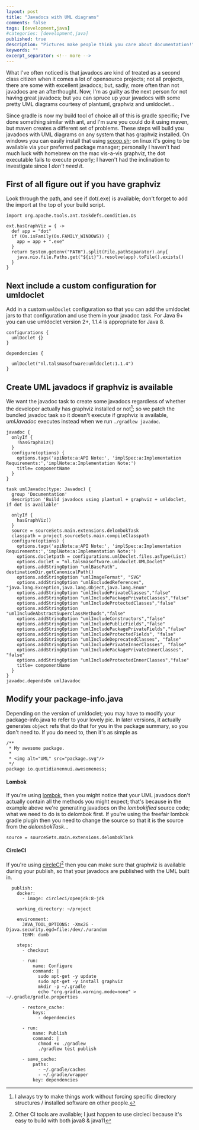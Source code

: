 ```yaml
---
layout: post
title: "Javadocs with UML diagrams"
comments: false
tags: [development,java]
#categories: [development,java]
published: true
description: "Pictures make people think you care about documentation!"
keywords: ""
excerpt_separator: <!-- more -->
---
```


What I've often noticed is that javadocs are kind of treated as a second class citizen when it comes a lot of opensource projects; not all projects, there are some with excellent javadocs; but, sadly, more often than not javadocs are an afterthought. Now, I'm as guilty as the next person for not having great javadocs; but you can spruce up your javadocs with some pretty UML diagrams courtesy of plantuml, graphviz and umldoclet...

<!-- more -->

Since gradle is now my build tool of choice all of this is gradle specific; I've done something similar with ant, and I'm sure you could do it using maven, but maven creates a different set of problems. These steps will build you javadocs with UML diagrams on any system that has graphviz installed. On windows you can easily install that using [scoop.sh][]; on linux it's going to be available via your preferred package manager; personally I haven't had much luck with homebrew on the mac vis-a-vis graphviz, the dot executable fails to execute properly; I haven't had the inclination to investigate since I *don't need it*.

## First of all figure out if you have graphviz

Look through the path, and see if dot(.exe) is available; don't forget to add the import at the top of your build script.

```
import org.apache.tools.ant.taskdefs.condition.Os

ext.hasGraphViz = { ->
  def app = "dot"
  if (Os.isFamily(Os.FAMILY_WINDOWS)) {
    app = app + ".exe"
  }
  return System.getenv("PATH").split(File.pathSeparator).any{
    java.nio.file.Paths.get("${it}").resolve(app).toFile().exists()
  }
}

```

## Next include a custom configuration for umldoclet

Add in a custom `umlDoclet` configuration so that you can add the umldoclet jars to that configuration and use them in your javadoc task. For Java 9+ you can use umldoclet version 2+, 1.1.4 is appropriate for Java 8.

```
configurations {
  umlDoclet {}
}

dependencies {

  umlDoclet("nl.talsmasoftware:umldoclet:1.1.4")
}
```

## Create UML javadocs if graphviz is available

We want the javadoc task to create some javadocs regardless of whether the developer actually has graphviz installed or not[^1]; so we patch the bundled javadoc task so it doesn't execute if graphviz is available, _umlJavadoc_ executes instead when we run `./gradlew javadoc`.


```
javadoc {
  onlyIf {
    !hasGraphViz()
  }
  configure(options) {
    options.tags('apiNote:a:API Note:', 'implSpec:a:Implementation Requirements:','implNote:a:Implementation Note:')
    title= componentName
  }
}

task umlJavadoc(type: Javadoc) {
  group 'Documentation'
  description 'Build javadocs using plantuml + graphviz + umldoclet, if dot is available'

  onlyIf {
    hasGraphViz()
  }
  source = sourceSets.main.extensions.delombokTask
  classpath = project.sourceSets.main.compileClasspath
  configure(options) {
    options.tags('apiNote:a:API Note:', 'implSpec:a:Implementation Requirements:','implNote:a:Implementation Note:')
    options.docletpath = configurations.umlDoclet.files.asType(List)
    options.doclet = "nl.talsmasoftware.umldoclet.UMLDoclet"
    options.addStringOption "umlBasePath", destinationDir.getCanonicalPath()
    options.addStringOption "umlImageFormat", "SVG"
    options.addStringOption "umlExcludedReferences", "java.lang.Exception,java.lang.Object,java.lang.Enum"
    options.addStringOption "umlIncludePrivateClasses","false"
    options.addStringOption "umlIncludePackagePrivateClasses","false"
    options.addStringOption "umlIncludeProtectedClasses","false"
    options.addStringOption "umlIncludeAbstractSuperclassMethods","false"
    options.addStringOption "umlIncludeConstructors","false"
    options.addStringOption "umlIncludePublicFields","false"
    options.addStringOption "umlIncludePackagePrivateFields","false"
    options.addStringOption "umlIncludeProtectedFields", "false"
    options.addStringOption "umlIncludeDeprecatedClasses", "false"
    options.addStringOption "umlIncludePrivateInnerClasses", "false"
    options.addStringOption "umlIncludePackagePrivateInnerClasses", "false"
    options.addStringOption "umlIncludeProtectedInnerClasses","false"
    title= componentName
  }
}
javadoc.dependsOn umlJavadoc
```

## Modify your package-info.java

Depending on the version of umldoclet; you may have to modify your package-info.java to refer to your lovely pic. In later versions, it actually generates `object` refs that do that for you in the package summary, so you don't need to. If you do need to, then it's as simple as

```
/**
 * My awesome package.
 *
 * <img alt="UML" src="package.svg"/>
 */
package io.quotidianennui.awesomeness;

```

#### Lombok

If you're using [lombok][], then you might notice that your UML javadocs don't actually contain all the methods you might expect; that's because in the example above we're generating javadocs on the _lombokified_ source code; what we need to do is to delombok first. If you're using the freefair lombok gradle plugin then you need to change the source so that it is the source from the _delombokTask_...

```
source = sourceSets.main.extensions.delombokTask
```

#### CircleCI

If you're using [circleCI][][^2] then you can make sure that graphviz is available during your publish, so that your javadocs are published with the UML built in.

```
  publish:
    docker:
      - image: circleci/openjdk:8-jdk

    working_directory: ~/project

    environment:
      JAVA_TOOL_OPTIONS: -Xmx2G -Djava.security.egd=file:/dev/./urandom
      TERM: dumb

    steps:
      - checkout

      - run:
          name: Configure
          command: |
            sudo apt-get -y update
            sudo apt-get -y install graphviz
            mkdir -p ~/.gradle
            echo "org.gradle.warning.mode=none" > ~/.gradle/gradle.properties

      - restore_cache:
          keys:
            - dependencies

      - run:
          name: Publish
          command: |
            chmod +x ./gradlew
            ./gradlew test publish

      - save_cache:
          paths:
            - ~/.gradle/caches
            - ~/.gradle/wrapper
          key: dependencies
```


[scoop.sh]: https://scoop.sh
[lombok]: https://projectlombok.org
[circleCI]: https://circleci.com

[^1]: I always try to make things work without forcing specific directory structures / installed software on other people.
[^2]: Other CI tools are available; I just happen to use circleci because it's easy to build with both java8 & java11
